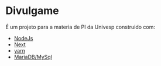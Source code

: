 # Divulgame

É um projeto para a materia de PI da Univesp construido com:

- [NodeJs](https://nodejs.org/en/)
- [Next](https://nextjs.org)
- [yarn](https://yarnpkg.com/)
- [MariaDB/MySql](https://mariadb.org/)
